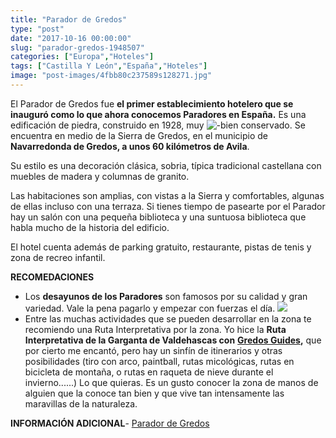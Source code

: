 ```yaml
---
title: "Parador de Gredos"
type: "post"
date: "2017-10-16 00:00:00"
slug: "parador-gredos-1948507"
categories: ["Europa","Hoteles"]
tags: ["Castilla Y León","España","Hoteles"]
image: "post-images/4fbb80c237589s128271.jpg"
---
```


El Parador de Gredos fue **el primer establecimiento hotelero que se inauguró como lo que ahora conocemos Paradores en España.** Es una edificación de piedra, construido en 1928, muy ![ - ](post-images/4fbb80c237589s128271.jpg "detalle del Parador de Gredos")bien conservado. Se encuentra en medio de la Sierra de Gredos, en el municipio de **Navarredonda de Gredos, a unos 60 kilómetros de Avila**.  
  
Su estilo es una decoración clásica, sobria, típica tradicional castellana con muebles de madera y columnas de granito.  
  
Las habitaciones son amplias, con vistas a la Sierra y comfortables, algunas de ellas incluso con una terraza. Si tienes tiempo de pasearte por el Parador hay un salón con una pequeña biblioteca y una suntuosa biblioteca que habla mucho de la historia del edificio.  
  
El hotel cuenta además de parking gratuito, restaurante, pistas de tenis y zona de recreo infantil.  
  
   
  
**RECOMEDACIONES**

- Los **desayunos de los Paradores** son famosos por su calidad y gran variedad. Vale la pena pagarlo y empezar con fuerzas el día. ![](post-images/pozo-de-las-paredes-sierra-de-gredos.jpg)
- Entre las muchas actividades que se pueden desarrollar en la zona te recomiendo una Ruta Interpretativa por la zona. Yo hice la **Ruta Interpretativa de la Garganta de Valdehascas con**  **[Gredos Guides](http://www.gredosguides.es/actividades1.html),** que por cierto me encantó, pero hay un sinfín de itinerarios y otras posibilidades (tiro con arco, paintball, rutas micológicas, rutas en bicicleta de montaña, o rutas en raqueta de nieve durante el invierno......) Lo que quieras. Es un gusto conocer la zona de manos de alguien que la conoce tan bien y que vive tan intensamente las maravillas de la naturaleza.

**INFORMACIÓN ADICIONAL**- [Parador de Gredos](http://www.booking.com/hotel/es/parador-de-gredos.html?aid=1294466&no_rooms=1&group_adults=1)